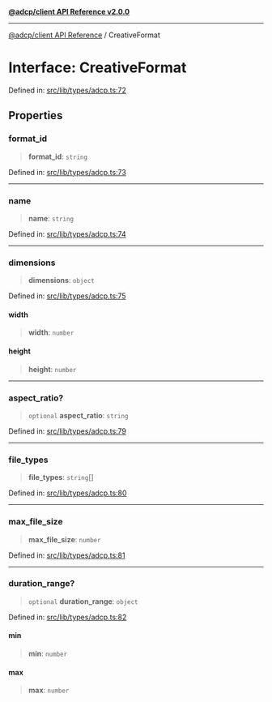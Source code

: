 [**@adcp/client API Reference v2.0.0**](../README.md)

***

[@adcp/client API Reference](../README.md) / CreativeFormat

# Interface: CreativeFormat

Defined in: [src/lib/types/adcp.ts:72](https://github.com/adcontextprotocol/adcp-client/blob/add23254eadaef025ae9fbe49b40948f459b98ff/src/lib/types/adcp.ts#L72)

## Properties

### format\_id

> **format\_id**: `string`

Defined in: [src/lib/types/adcp.ts:73](https://github.com/adcontextprotocol/adcp-client/blob/add23254eadaef025ae9fbe49b40948f459b98ff/src/lib/types/adcp.ts#L73)

***

### name

> **name**: `string`

Defined in: [src/lib/types/adcp.ts:74](https://github.com/adcontextprotocol/adcp-client/blob/add23254eadaef025ae9fbe49b40948f459b98ff/src/lib/types/adcp.ts#L74)

***

### dimensions

> **dimensions**: `object`

Defined in: [src/lib/types/adcp.ts:75](https://github.com/adcontextprotocol/adcp-client/blob/add23254eadaef025ae9fbe49b40948f459b98ff/src/lib/types/adcp.ts#L75)

#### width

> **width**: `number`

#### height

> **height**: `number`

***

### aspect\_ratio?

> `optional` **aspect\_ratio**: `string`

Defined in: [src/lib/types/adcp.ts:79](https://github.com/adcontextprotocol/adcp-client/blob/add23254eadaef025ae9fbe49b40948f459b98ff/src/lib/types/adcp.ts#L79)

***

### file\_types

> **file\_types**: `string`[]

Defined in: [src/lib/types/adcp.ts:80](https://github.com/adcontextprotocol/adcp-client/blob/add23254eadaef025ae9fbe49b40948f459b98ff/src/lib/types/adcp.ts#L80)

***

### max\_file\_size

> **max\_file\_size**: `number`

Defined in: [src/lib/types/adcp.ts:81](https://github.com/adcontextprotocol/adcp-client/blob/add23254eadaef025ae9fbe49b40948f459b98ff/src/lib/types/adcp.ts#L81)

***

### duration\_range?

> `optional` **duration\_range**: `object`

Defined in: [src/lib/types/adcp.ts:82](https://github.com/adcontextprotocol/adcp-client/blob/add23254eadaef025ae9fbe49b40948f459b98ff/src/lib/types/adcp.ts#L82)

#### min

> **min**: `number`

#### max

> **max**: `number`
